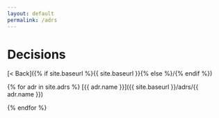 ```yaml
---
layout: default
permalink: /adrs
---
```


# Decisions

[< Back]({% if site.baseurl %}{{ site.baseurl }}{% else %}/{% endif %})

{% for adr in site.adrs %}
  [{{ adr.name }}]({{ site.baseurl }}/adrs/{{ adr.name }})

{% endfor %}
